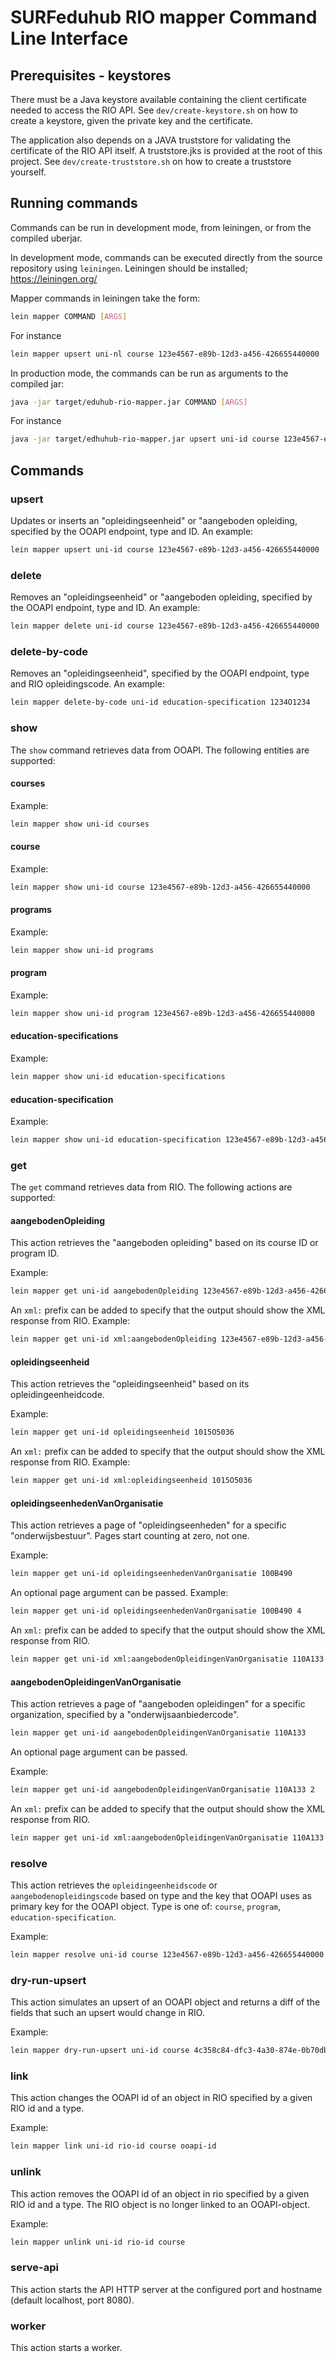 # SURFeduhub RIO mapper Command Line Interface

## Prerequisites - keystores

There must be a Java keystore available containing the client
certificate needed to access the RIO API.  See
`dev/create-keystore.sh` on how to create a keystore, given the
private key and the certificate. 

The application also depends on a JAVA truststore for validating the
certificate of the RIO API itself.  A truststore.jks is provided at
the root of this project. See `dev/create-truststore.sh` on how
to create a truststore yourself.

## Running commands

Commands can be run in development mode, from leiningen, or from the compiled uberjar.

In development mode, commands can be executed directly from the source repository using `leiningen`.  Leiningen should be installed; https://leiningen.org/

Mapper commands in leiningen take the form:

```sh
lein mapper COMMAND [ARGS]
```

For instance

```sh
lein mapper upsert uni-nl course 123e4567-e89b-12d3-a456-426655440000
```


In production mode, the commands can be run as arguments to the
compiled jar:

```sh
java -jar target/eduhub-rio-mapper.jar COMMAND [ARGS]
````

For instance

```sh
java -jar target/edhuhub-rio-mapper.jar upsert uni-id course 123e4567-e89b-12d3-a456-426655440000
```

## Commands

### upsert

Updates or inserts an "opleidingseenheid" or "aangeboden opleiding,
specified by the OOAPI endpoint, type and ID.  An example:

```sh
lein mapper upsert uni-id course 123e4567-e89b-12d3-a456-426655440000
```

### delete

Removes an "opleidingseenheid" or "aangeboden opleiding, specified by
the OOAPI endpoint, type and ID.  An example:

```sh
lein mapper delete uni-id course 123e4567-e89b-12d3-a456-426655440000
```

### delete-by-code

Removes an "opleidingseenheid", specified by the OOAPI endpoint, type and RIO opleidingscode.  An example:

```sh
lein mapper delete-by-code uni-id education-specification 1234O1234
```

### show

The `show` command retrieves data from OOAPI. The following entities are supported:

#### courses

Example:

```sh
lein mapper show uni-id courses
```

#### course

Example:

```sh
lein mapper show uni-id course 123e4567-e89b-12d3-a456-426655440000
```

#### programs

Example:

```sh
lein mapper show uni-id programs
```

#### program

Example:

```sh
lein mapper show uni-id program 123e4567-e89b-12d3-a456-426655440000
```

#### education-specifications

Example:

```sh
lein mapper show uni-id education-specifications
```

#### education-specification

Example:

```sh
lein mapper show uni-id education-specification 123e4567-e89b-12d3-a456-426655440000
```

### get

The `get` command retrieves data from RIO. The following actions are
supported:

#### aangebodenOpleiding

This action retrieves the "aangeboden opleiding" based on its course
ID or program ID.

Example:

```sh
lein mapper get uni-id aangebodenOpleiding 123e4567-e89b-12d3-a456-426655440000
```

An `xml:` prefix can be added to specify that the output should show the XML response from RIO. Example:

```sh
lein mapper get uni-id xml:aangebodenOpleiding 123e4567-e89b-12d3-a456-426655440000
```

#### opleidingseenheid

This action retrieves the "opleidingseenheid" based on its opleidingeenheidcode.

Example:

```sh
lein mapper get uni-id opleidingseenheid 1015O5036
```

An `xml:` prefix can be added to specify that the output should show the XML response from RIO. Example: 

```sh
lein mapper get uni-id xml:opleidingseenheid 1015O5036
```

#### opleidingseenhedenVanOrganisatie

This action retrieves a page of "opleidingseenheden" for a specific
"onderwijsbestuur". Pages start counting at zero, not one. 

Example:

```sh
lein mapper get uni-id opleidingseenhedenVanOrganisatie 100B490
```

An optional page argument can be passed. Example:

```sh
lein mapper get uni-id opleidingseenhedenVanOrganisatie 100B490 4
```

An `xml:` prefix can be added to specify that the output should show the XML response from RIO.

```sh
lein mapper get uni-id xml:aangebodenOpleidingenVanOrganisatie 110A133 2
```


#### aangebodenOpleidingenVanOrganisatie

This action retrieves a page of "aangeboden opleidingen" for a 
specific organization, specified by a "onderwijsaanbiedercode".

```sh
lein mapper get uni-id aangebodenOpleidingenVanOrganisatie 110A133
```

An optional page argument can be passed.

Example:

```sh
lein mapper get uni-id aangebodenOpleidingenVanOrganisatie 110A133 2
```

An `xml:` prefix can be added to specify that the output should show the XML response from RIO.

```sh
lein mapper get uni-id xml:aangebodenOpleidingenVanOrganisatie 110A133 2
```

### resolve

This action retrieves the `opleidingeenheidscode` or `aangebodenopleidingscode` based on type and
the key that OOAPI uses as primary key for the OOAPI object. 
Type is one of: `course`, `program`, `education-specification`.

Example:

```sh
lein mapper resolve uni-id course 123e4567-e89b-12d3-a456-426655440000
```

### dry-run-upsert

This action simulates an upsert of an OOAPI object and returns a diff of the fields that such an upsert would change in RIO.

Example:

```sh
lein mapper dry-run-upsert uni-id course 4c358c84-dfc3-4a30-874e-0b70db15638a
```

### link

This action changes the OOAPI id of an object in RIO specified by a given RIO id and a type.

Example:

```sh
lein mapper link uni-id rio-id course ooapi-id
```

### unlink

This action removes the OOAPI id of an object in rio specified by a given RIO id and a type. 
The RIO object is no longer linked to an OOAPI-object.

Example:

```sh
lein mapper unlink uni-id rio-id course
```

### serve-api

This action starts the API HTTP server at the configured port and
hostname (default localhost, port 8080).

### worker

This action starts a worker.
